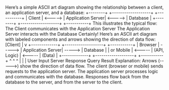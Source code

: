 Here’s a simple ASCII art diagram showing the relationship between a client, an application server, and a database:
+--------+         +-------------------+         +-----------+
| Client | <-----> | Application Server| <-----> | Database  |
+--------+         +-------------------+         +-----------+
This illustrates the typical flow:
The Client communicates with the Application Server
The Application Server interacts with the Database
Certainly! Here’s an ASCII art diagram with labeled components and arrows showing the direction of data flow:
   [Client]
      |
      v
+-------------+        +-------------------+        +-----------+
|   Browser   | -----> | Application Server| -----> | Database  |
|  or Mobile  | <----- |   (API, Logic)   | <----- | (Data)    |
+-------------+        +-------------------+        +-----------+
      ^                       ^                           ^
      |                       |                           |
   User Input           Server Response              Query Result
Explanation:
Arrows (----->) show the direction of data flow.
The client (browser or mobile) sends requests to the application server.
The application server processes logic and communicates with the database.
Responses flow back from the database to the server, and from the server to the client.
